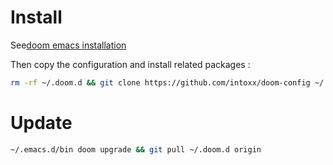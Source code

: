 # Install
See[doom emacs installation](https://github.com/hlissner/doom-emacs#install)

Then copy the configuration and install related packages :
```bash
rm -rf ~/.doom.d && git clone https://github.com/intoxx/doom-config ~/.doom.d && ~/.emacs.d/bin/doom sync
```

# Update
```bash
~/.emacs.d/bin doom upgrade && git pull ~/.doom.d origin
```
